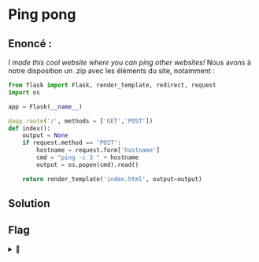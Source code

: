 # Ping pong

## Enoncé :

*I made this cool website where you can ping other websites!*
Nous avons à notre disposition un .zip avec les éléments du site, notamment :

```py
from flask import Flask, render_template, redirect, request
import os

app = Flask(__name__)

@app.route('/', methods = ['GET','POST'])
def index():
    output = None
    if request.method == 'POST':
        hostname = request.form['hostname']
        cmd = "ping -c 3 " + hostname
        output = os.popen(cmd).read()

    return render_template('index.html', output=output)
```

## Solution



## Flag

<details>
<summary>🚩</summary>

```
LITCTF{oOps_sh0uld_h4v3_us3d_str1ct_c0mp4r1sons}
```
</details>
